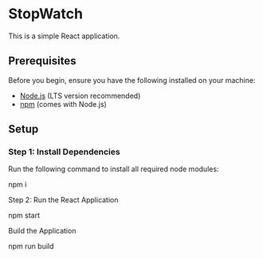 # StopWatch

This is a simple React application.

## Prerequisites

Before you begin, ensure you have the following installed on your machine:

- [Node.js](https://nodejs.org/) (LTS version recommended)
- [npm](https://www.npmjs.com/) (comes with Node.js)

## Setup

### Step 1: Install Dependencies

Run the following command to install all required node modules:

npm i

Step 2: Run the React Application

npm start

Build the Application

npm run build



